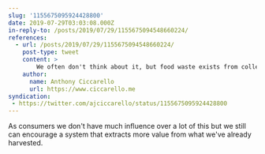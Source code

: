 ```yaml
---
slug: '1155675095924428800'
date: 2019-07-29T03:03:08.000Z
in-reply-to: /posts/2019/07/29/1155675094548660224/
references:
  - url: /posts/2019/07/29/1155675094548660224/
    post-type: tweet
    content: >
        We often don't think about it, but food waste exists from collection, to retail, to consumer, to disposal.  "From the moment a fisher lands a fish to the moment that fish lands on your plate, 27 percent of it will disappear." 
    author:
      name: Anthony Ciccarello
      url: https://www.ciccarello.me
syndication:
 - https://twitter.com/ajciccarello/status/1155675095924428800
---
```


As consumers we don't have much influence over a lot of this but we still can encourage a system that extracts more value from what we've already harvested.
